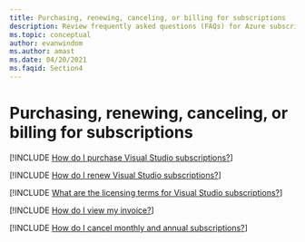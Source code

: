 ```yaml
---
title: Purchasing, renewing, canceling, or billing for subscriptions
description: Review frequently asked questions (FAQs) for Azure subscribers about purchasing or renewing Visual Studio subscriptions, subscription billing, and cancellation.
ms.topic: conceptual
author: evanwindom
ms.author: amast
ms.date: 04/20/2021
ms.faqid: Section4
---
```


# Purchasing, renewing, canceling, or billing for subscriptions

[!INCLUDE [How do I purchase Visual Studio subscriptions?](includes/how-to-purchase-subscriber.md)]  

[!INCLUDE [How do I renew Visual Studio subscriptions?](includes/how-to-renew-subscriptions.md)]  

[!INCLUDE [What are the licensing terms for Visual Studio subscriptions?](includes/licensing-terms.md)]  

[!INCLUDE [How do I view my invoice?](includes/how-to-view-invoice.md)]  

[!INCLUDE [How do I cancel monthly and annual subscriptions?](includes/cancel-cloud-subs.md)]  